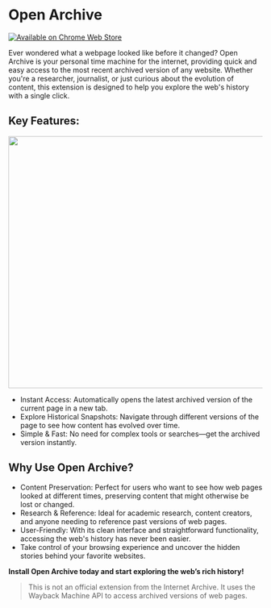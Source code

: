 # Open Archive

[![Available on Chrome Web Store](https://img.shields.io/chrome-web-store/v/kgbhhpbffpfihonajnpmoalggjcnidkg.svg)](https://chromewebstore.google.com/detail/open-archive/kgbhhpbffpfihonajnpmoalggjcnidkg?hl=en)


Ever wondered what a webpage looked like before it changed? Open Archive is your personal time machine for the internet, providing quick and easy access to the most recent archived version of any website. Whether you're a researcher, journalist, or just curious about the evolution of content, this extension is designed to help you explore the web's history with a single click.

## Key Features:

<img src="icons/open-archive.gif" width="700" height="500" />


- Instant Access: Automatically opens the latest archived version of the current page in a new tab.
- Explore Historical Snapshots: Navigate through different versions of the page to see how content has evolved over time.
- Simple & Fast: No need for complex tools or searches—get the archived version instantly.

## Why Use Open Archive?
- Content Preservation: Perfect for users who want to see how web pages looked at different times, preserving content that might otherwise be lost or changed.
- Research & Reference: Ideal for academic research, content creators, and anyone needing to reference past versions of web pages.
- User-Friendly: With its clean interface and straightforward functionality, accessing the web's history has never been easier.
- Take control of your browsing experience and uncover the hidden stories behind your favorite websites. 


**Install Open Archive today and start exploring the web’s rich history!**

> This is not an official extension from the Internet Archive. It uses the Wayback Machine API to access archived versions of web pages.
